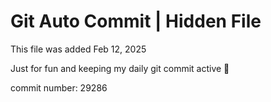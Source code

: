 # Git Auto Commit | Hidden File

This file was added Feb 12, 2025

Just for fun and keeping my daily git commit active 🤪

commit number: 29286
